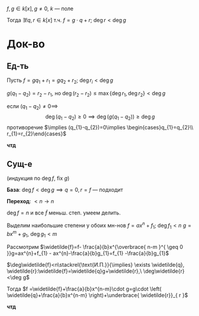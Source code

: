 $f, g \in k[x], g\ne 0,\ k$ — поле

Тогда $\exists! q, r \in k[x]$
т.ч. $f=g\cdot q+r;\ \deg r < \deg g$

# Док-во

## Ед-ть

Пусть $f = gq_{1}+r_{1}=gq_{2}+r_{2};\ \deg r_{i}<\deg g$

$g(q_{1}-q_{2})=r_{2}-r_{1}$, но $\deg(r_{2}-r_{2})\leq \max\{ \deg r_{1}, \deg r_{2} \}<\deg g$

если $(q_{1}-q_{2})\ne 0\implies$ $$\deg (q_{1}-q_{2})\geq 0\implies \deg(g(q_{1}-q_{2}))\geq \deg g$$
противоречие $\implies (q_{1}-q_{2})=0\implies \begin{cases}q_{1}=q_{2}\\ r_{1}=r_{2}\end{cases}$

**чтд**

## Сущ-е

(индукция по $\deg f$, fix $g$)

**База**: $\deg f<\deg g\implies q=0,r=f$ — подходит

**Переход**: $<n \to n$

$\deg f = n$ и все $\widetilde{f}$ меньш. степ. умеем делить.

Выделим наибольшие степени у обоих мн-нов
$f=ax^{n}+f_{1};\ \deg f_{1}<n$
$g = bx^{m}+g_{1},\ \deg g_{1}<m$

Рассмотрим $\widetilde{f}=f- \frac{a}{b}x^{\overbrace{ n-m }^{ \geq 0 }}g=ax^{n}+f_{1} - ax^{n}-\frac{a}{b}g_{1}=f_{1} -\frac{a}{b}g_{1}$

$\deg\widetilde{f}<n\stackrel{\text{И.П.}}{\implies} \exists \widetilde{q}, \widetilde{r}:\widetilde{f}=\widetilde{q}g+\widetilde{r},\ \deg\widetilde{r}<\deg g$

Тогда $f =\widetilde{f}+\frac{a}{b}x^{n-m}\cdot g=g\cdot \left( \widetilde{q}+\frac{a}{b}x^{n-m} \right)+\underbrace{ \widetilde{r}}_{ r }$

**чтд**
